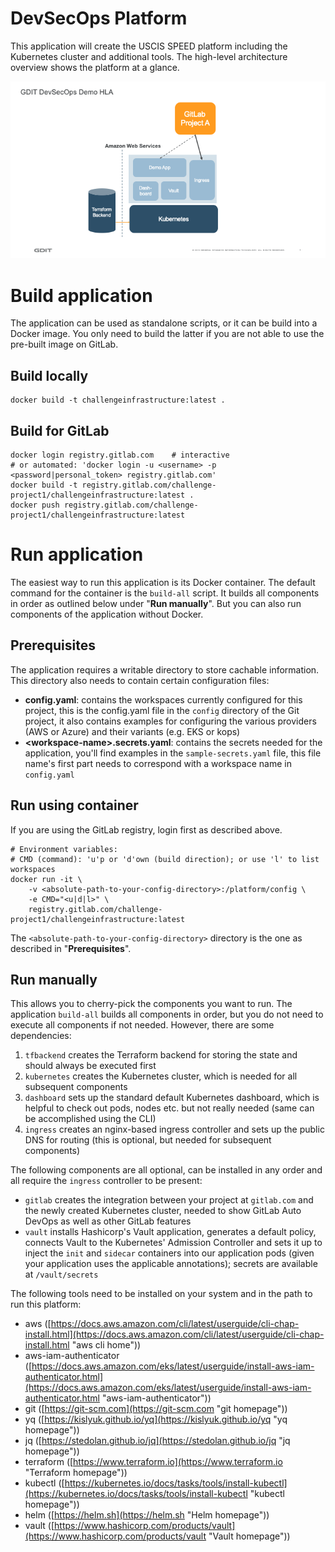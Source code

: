 # DevSecOps Platform
This application will create the USCIS SPEED platform including the Kubernetes cluster and additional tools.
The high-level architecture overview shows the platform at a glance.

![DevOps Platform high-Level architecture](docs/DemoHLA.png "USCIS SPEED high-Level architecture")

# Build application
The application can be used as standalone scripts, or it can be build into a Docker image. You only need to build the latter if you are not able to use the pre-built image on GitLab.

## Build locally
```shell
docker build -t challengeinfrastructure:latest .
```

## Build for GitLab
```shell
docker login registry.gitlab.com    # interactive
# or automated: 'docker login -u <username> -p <password|personal_token> registry.gitlab.com'
docker build -t registry.gitlab.com/challenge-project1/challengeinfrastructure:latest .
docker push registry.gitlab.com/challenge-project1/challengeinfrastructure:latest
```

# Run application
The easiest way to run this application is its Docker container. The default command for the container is the `build-all` script. It builds all components in order as outlined below under "**Run manually**". But you can also run components of the application without Docker.

## Prerequisites
The application requires a writable directory to store cachable information. This directory also needs to contain certain configuration files:
- **config.yaml**: contains the workspaces currently configured for this project, this is the config.yaml file in the `config` directory of the Git project, it also contains examples for configuring the various providers (AWS or Azure) and their variants (e.g. EKS or kops)
- **\<workspace-name\>.secrets.yaml**: contains the secrets needed for the application, you'll find examples in the `sample-secrets.yaml` file, this file name's first part needs to correspond with a workspace name in `config.yaml`

## Run using container
If you are using the GitLab registry, login first as described above.
```shell
# Environment variables:
# CMD (command): 'u'p or 'd'own (build direction); or use 'l' to list workspaces
docker run -it \
    -v <absolute-path-to-your-config-directory>:/platform/config \
    -e CMD="<u|d|l>" \
    registry.gitlab.com/challenge-project1/challengeinfrastructure:latest
```
The `<absolute-path-to-your-config-directory>` directory is the one as described in "**Prerequisites**".

## Run manually
This allows you to cherry-pick the components you want to run. The application `build-all` builds all components in order, but you do not need to execute all components if not needed.
However, there are some dependencies:
1) `tfbackend` creates the Terraform backend for storing the state and should always be executed first
2) `kubernetes` creates the Kubernetes cluster, which is needed for all subsequent components
3) `dashboard` sets up the standard default Kubernetes dashboard, which is helpful to check out pods, nodes etc. but not really needed (same can be accomplished using the CLI)
4) `ingress` creates an nginx-based ingress controller and sets up the public DNS for routing (this is optional, but needed for subsequent components)

The following components are all optional, can be installed in any order and all require the `ingress` controller to be present:
- `gitlab` creates the integration between your project at `gitlab.com` and the newly created Kubernetes cluster, needed to show GitLab Auto DevOps as well as other GitLab features
- `vault` installs Hashicorp's Vault application, generates a default policy, connects Vault to the Kubernetes' Admission Controller and sets it up to inject the `init` and `sidecar` containers into our application pods (given your application uses the applicable annotations); secrets are available at `/vault/secrets`

The following tools need to be installed on your system and in the path to run this platform:
- aws ([https://docs.aws.amazon.com/cli/latest/userguide/cli-chap-install.html](https://docs.aws.amazon.com/cli/latest/userguide/cli-chap-install.html "aws cli home"))
- aws-iam-authenticator ([https://docs.aws.amazon.com/eks/latest/userguide/install-aws-iam-authenticator.html](https://docs.aws.amazon.com/eks/latest/userguide/install-aws-iam-authenticator.html "aws-iam-authenticator"))
- git ([https://git-scm.com](https://git-scm.com "git homepage"))
- yq ([https://kislyuk.github.io/yq](https://kislyuk.github.io/yq "yq homepage"))
- jq ([https://stedolan.github.io/jq](https://stedolan.github.io/jq "jq homepage"))
- terraform ([https://www.terraform.io](https://www.terraform.io "Terraform homepage"))
- kubectl ([https://kubernetes.io/docs/tasks/tools/install-kubectl](https://kubernetes.io/docs/tasks/tools/install-kubectl "kubectl homepage"))
- helm ([https://helm.sh](https://helm.sh "Helm homepage"))
- vault ([https://www.hashicorp.com/products/vault](https://www.hashicorp.com/products/vault "Vault homepage"))
